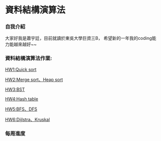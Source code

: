 # **資料結構演算法**

### 自我介紹
大家好我是蕭宇廷，目前就讀於東吳大學巨資三B，
希望新的一年我的coding能力能越來越好~~

### 資料結構演算法作業:
[HW1:Quick sort](https://github.com/leoh192/my-learning-notes/tree/master/HW1)

[HW2:Merge sort、Heap sort](https://github.com/leoh192/my-learning-notes/tree/master/HW2)

[HW3:BST](https://github.com/leoh192/my-learning-notes/tree/master/HW3)

[HW4:Hash table](https://github.com/leoh192/my-learning-notes/tree/master/HW4)

[HW5:BFS、DFS](https://github.com/leoh192/my-learning-notes/tree/master/HW5)

[HW6:Dijlstra、Kruskal](https://github.com/leoh192/my-learning-notes/tree/master/HW6)

### 每周進度
